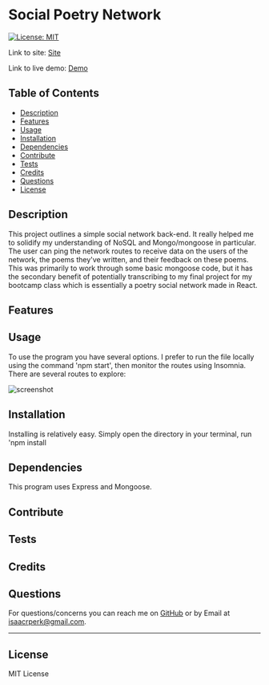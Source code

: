 # Social Poetry Network

[![License: MIT](https://img.shields.io/badge/License-MIT-yellow.svg)](https://opensource.org/licenses/MIT)

Link to site: [Site]()

Link to live demo: [Demo](https://drive.google.com/file/d/14lVYUgJK1ovKcorbRDB09WgECZWBbjQV/view)

## Table of Contents

- [Description](#description)
- [Features](#features)
- [Usage](#usage)
- [Installation](#installation)
- [Dependencies](#dependencies)
- [Contribute](#contribute)
- [Tests](#tests)
- [Credits](#credits)
- [Questions](#questions)
- [License](#license)

## Description

This project outlines a simple social network back-end. It really helped me to solidify my understanding of NoSQL and Mongo/mongoose in particular. The user can ping the network routes to receive data on the users of the network, the poems they've written, and their feedback on these poems. This was primarily to work through some basic mongoose code, but it has the secondary benefit of potentially transcribing to my final project for my bootcamp class which is essentially a poetry social network made in React.

## Features



## Usage

To use the program you have several options. I prefer to run the file locally using the command  'npm start', then monitor the routes using Insomnia. There are several routes to explore: 

![screenshot]()

## Installation

Installing is relatively easy. Simply open the directory in your terminal, run 'npm install

## Dependencies

This program uses Express and Mongoose.

## Contribute



## Tests



## Credits



## Questions

For questions/concerns you can reach me on [GitHub](https://github.com/dingbat-weasel) or by Email at isaacrperk@gmail.com.

---

## License

MIT License
